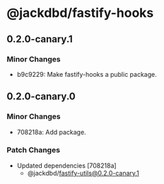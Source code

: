 # @jackdbd/fastify-hooks

## 0.2.0-canary.1

### Minor Changes

- b9c9229: Make fastify-hooks a public package.

## 0.2.0-canary.0

### Minor Changes

- 708218a: Add package.

### Patch Changes

- Updated dependencies [708218a]
  - @jackdbd/fastify-utils@0.2.0-canary.1
